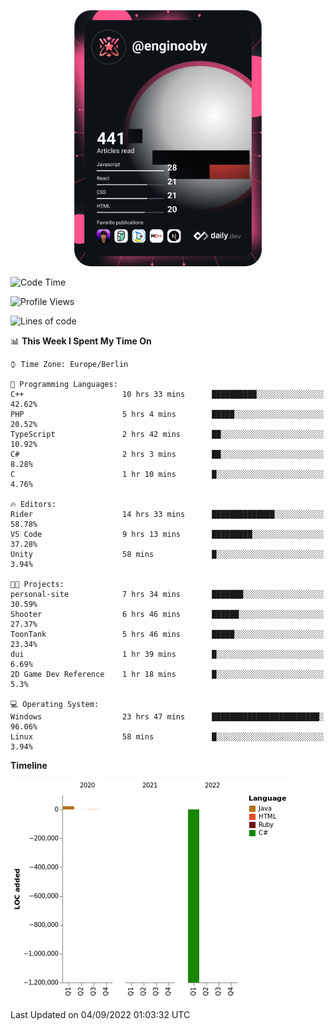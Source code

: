<p align="center">
<a href="https://app.daily.dev/enginooby"><img src="devcard.svg" width="300" alt="enginooby's Dev Card"/></a>
</p>

<!--START_SECTION:waka-->
![Code Time](http://img.shields.io/badge/Code%20Time-28%20hrs%2040%20mins-blue)

![Profile Views](http://img.shields.io/badge/Profile%20Views-207-blue)

![Lines of code](https://img.shields.io/badge/From%20Hello%20World%20I%27ve%20Written--1%20Million%20lines%20of%20code-blue)

📊 **This Week I Spent My Time On** 

```text
⌚︎ Time Zone: Europe/Berlin

💬 Programming Languages: 
C++                      10 hrs 33 mins      ██████████░░░░░░░░░░░░░░░   42.62% 
PHP                      5 hrs 4 mins        █████░░░░░░░░░░░░░░░░░░░░   20.52% 
TypeScript               2 hrs 42 mins       ██░░░░░░░░░░░░░░░░░░░░░░░   10.92% 
C#                       2 hrs 3 mins        ██░░░░░░░░░░░░░░░░░░░░░░░   8.28% 
C                        1 hr 10 mins        █░░░░░░░░░░░░░░░░░░░░░░░░   4.76%

🔥 Editors: 
Rider                    14 hrs 33 mins      ██████████████░░░░░░░░░░░   58.78% 
VS Code                  9 hrs 13 mins       █████████░░░░░░░░░░░░░░░░   37.28% 
Unity                    58 mins             █░░░░░░░░░░░░░░░░░░░░░░░░   3.94%

🐱‍💻 Projects: 
personal-site            7 hrs 34 mins       ███████░░░░░░░░░░░░░░░░░░   30.59% 
Shooter                  6 hrs 46 mins       ██████░░░░░░░░░░░░░░░░░░░   27.37% 
ToonTank                 5 hrs 46 mins       █████░░░░░░░░░░░░░░░░░░░░   23.34% 
dui                      1 hr 39 mins        █░░░░░░░░░░░░░░░░░░░░░░░░   6.69% 
2D Game Dev Reference    1 hr 18 mins        █░░░░░░░░░░░░░░░░░░░░░░░░   5.3%

💻 Operating System: 
Windows                  23 hrs 47 mins      ████████████████████████░   96.06% 
Linux                    58 mins             █░░░░░░░░░░░░░░░░░░░░░░░░   3.94%

```

**Timeline**

![Chart not found](https://raw.githubusercontent.com/enginooby/enginooby/main/charts/bar_graph.png) 


 Last Updated on 04/09/2022 01:03:32 UTC
<!--END_SECTION:waka-->
